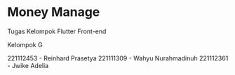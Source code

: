 # Money Manage

Tugas Kelompok Flutter Front-end

Kelompok G

221112453 - Reinhard Prasetya
221111309 - Wahyu Nurahmadinuh
221112361 - Jwike Adelia
